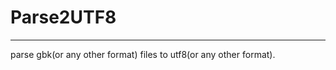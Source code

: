 # Parse2UTF8
-----------------------------------------------------------------
parse gbk(or any other format) files to utf8(or any other format).
 
